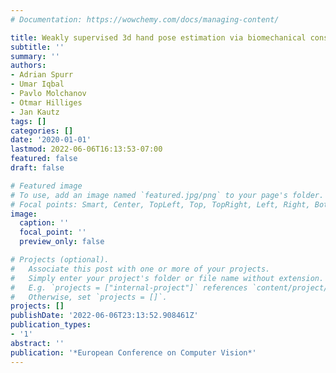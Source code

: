 ```yaml
---
# Documentation: https://wowchemy.com/docs/managing-content/

title: Weakly supervised 3d hand pose estimation via biomechanical constraints
subtitle: ''
summary: ''
authors:
- Adrian Spurr
- Umar Iqbal
- Pavlo Molchanov
- Otmar Hilliges
- Jan Kautz
tags: []
categories: []
date: '2020-01-01'
lastmod: 2022-06-06T16:13:53-07:00
featured: false
draft: false

# Featured image
# To use, add an image named `featured.jpg/png` to your page's folder.
# Focal points: Smart, Center, TopLeft, Top, TopRight, Left, Right, BottomLeft, Bottom, BottomRight.
image:
  caption: ''
  focal_point: ''
  preview_only: false

# Projects (optional).
#   Associate this post with one or more of your projects.
#   Simply enter your project's folder or file name without extension.
#   E.g. `projects = ["internal-project"]` references `content/project/deep-learning/index.md`.
#   Otherwise, set `projects = []`.
projects: []
publishDate: '2022-06-06T23:13:52.908461Z'
publication_types:
- '1'
abstract: ''
publication: '*European Conference on Computer Vision*'
---
```

